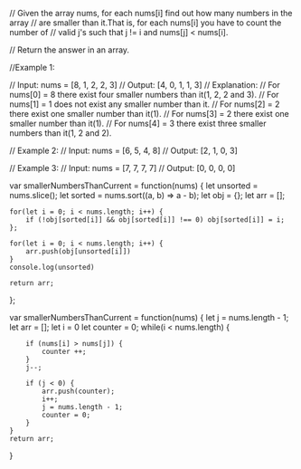 // Given the array nums, for each nums[i] find out how many numbers in the array 
// are smaller than it.That is, for each nums[i] you have to count the number of 
// valid j's such that j != i and nums[j] < nums[i].

// Return the answer in an array.



//Example 1:

// Input: nums = [8, 1, 2, 2, 3]
// Output: [4, 0, 1, 1, 3]
// Explanation:
// For nums[0] = 8 there exist four smaller numbers than it(1, 2, 2 and 3).
// For nums[1] = 1 does not exist any smaller number than it.
// For nums[2] = 2 there exist one smaller number than it(1).
// For nums[3] = 2 there exist one smaller number than it(1).
// For nums[4] = 3 there exist three smaller numbers than it(1, 2 and 2).

//     Example 2:
// Input: nums = [6, 5, 4, 8]
// Output: [2, 1, 0, 3]


// Example 3:
// Input: nums = [7, 7, 7, 7]
// Output: [0, 0, 0, 0]

var smallerNumbersThanCurrent = function(nums) {
    let unsorted = nums.slice();
    let sorted = nums.sort((a, b) => a - b);
    let obj = {};
    let arr = [];
    
    for(let i = 0; i < nums.length; i++) {
        if (!obj[sorted[i]] && obj[sorted[i]] !== 0) obj[sorted[i]] = i;
    };
    
    for(let i = 0; i < nums.length; i++) {
        arr.push(obj[unsorted[i]])
    }
    console.log(unsorted)
    
    return arr;
};

var smallerNumbersThanCurrent = function(nums) {
    let j = nums.length - 1;
    let arr = [];
    let i = 0
    let counter = 0;
    while(i < nums.length) {
        
        if (nums[i] > nums[j]) {
            counter ++;
        }
        j--;
        
        if (j < 0) {
            arr.push(counter);
            i++;
            j = nums.length - 1;
            counter = 0;
        }
    }
    return arr;
}
